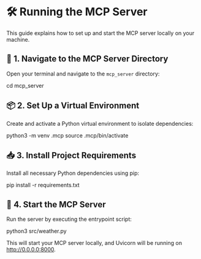 # 🛠️ Running the MCP Server

This guide explains how to set up and start the MCP server locally on your machine.

## 📂 1. Navigate to the MCP Server Directory

Open your terminal and navigate to the `mcp_server` directory:

cd mcp_server

## 📦 2. Set Up a Virtual Environment
Create and activate a Python virtual environment to isolate dependencies:

python3 -m venv .mcp
source .mcp/bin/activate

## 📥 3. Install Project Requirements
Install all necessary Python dependencies using pip:

pip install -r requirements.txt

## 🚀 4. Start the MCP Server
Run the server by executing the entrypoint script:

python3 src/weather.py

This will start your MCP server locally, and Uvicorn will be running on http://0.0.0.0:8000.